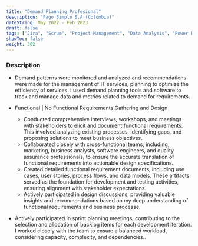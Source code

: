 ```yaml
---
title: "Demand Planning Profesional"
description: "Pago Simple S.A (Colombia)"
dateString: May 2022 - Feb 2023
draft: false
tags: ["Jira", "Scrum", "Project Management", "Data Analysis", "Power BI"]
showToc: false
weight: 302
--- 
```


### Description

- Demand patterns were monitored and analyzed and recommendations were made for the management of IT services, planning to optimize the efficiency of services. I used demand planning tools and software to track and manage data and metrics related to demand for requirements.

- Functional | No Functional Requirements Gathering and Design
    - Conducted comprehensive interviews, workshops, and meetings with stakeholders to elicit and document functional requirements. This involved analyzing existing processes, identifying gaps, and proposing solutions to meet business objectives.
    - Collaborated closely with cross-functional teams, including, marketing, business analysts, software engineers, and quality assurance professionals, to ensure the accurate translation of functional requirements into actionable design specifications.
    - Created detailed functional requirement documents, including use cases, user stories, process flows, and data models. These artifacts served as the foundation for development and testing activities, ensuring alignment with stakeholder expectations.
    - Actively participated in design discussions, providing valuable insights and recommendations based on my deep understanding of functional requirements and business processe.
- Actively participated in sprint planning meetings, contributing to the selection and allocation of backlog items for each development iteration. I worked closely with the team to ensure a balanced workload, considering capacity, complexity, and dependencies..